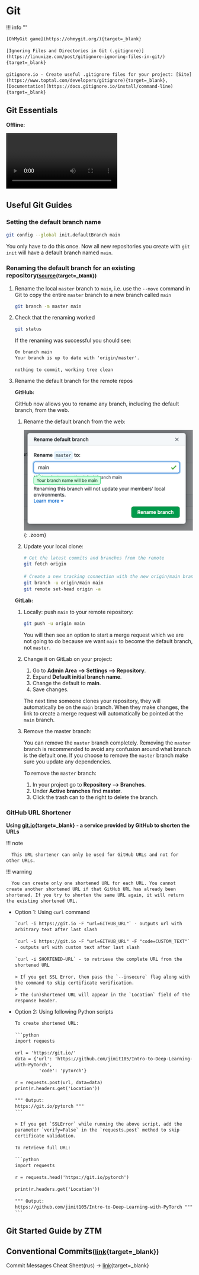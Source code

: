 # Git

!!! info ""

    [OhMyGit game](https://ohmygit.org/){target=_blank}

    [Ignoring Files and Directories in Git (.gitignore)](https://linuxize.com/post/gitignore-ignoring-files-in-git/){target=_blank}

    gitignore.io - Create useful .gitignore files for your project: [Site](https://www.toptal.com/developers/gitignore){target=_blank}, [Documentation](https://docs.gitignore.io/install/command-line){target=_blank}

## Git Essentials

<object data="./git-big-episode.pdf" type="application/pdf" class="pdf"></object>

<object data="./heroku-git-cheatsheet.pdf" type="application/pdf" class="pdf"></object>

**Offline:**

![type:video](git-big-episode_SEvR78OhGtw.mp4)

## Useful Git Guides

### Setting the default branch name

```bash
git config --global init.defaultBranch main
```

You only have to do this once. Now all new repositories you create with `git init` will have a default branch named `main`.

### Renaming the default branch for an existing repository<small>([source](https://cyberhelp.sesync.org/faq/change-git-default-branch-name-from-master-to-main.html){target=_blank})</small>

1. Rename the local `master` branch to `main`, i.e. use the `--move` command in Git to copy the entire `master` branch to a new branch called `main`

      ```bash
      git branch -m master main
      ```

2. Check that the renaming worked

      ```bash
      git status
      ```

      If the renaming was successful you should see:

      ```terminal
      On branch main
      Your branch is up to date with 'origin/master'.

      nothing to commit, working tree clean
      ```

3. Rename the default branch for the remote repos

   **GitHub:**

   GitHub now allows you to rename any branch, including the default branch, from the web.

   1. Rename the default branch from the web:

      ![github_default_rename](github_default-rename.png){: .zoom}

   2. Update your local clone:

      ```bash
      # Get the latest commits and branches from the remote
      git fetch origin

      # Create a new tracking connection with the new origin/main branch
      git branch -u origin/main main
      git remote set-head origin -a
      ```

   **GitLab:**

   1. Locally: push `main` to your remote repository:

      ```bash
      git push -u origin main
      ```

      You will then see an option to start a merge request which we are not going to do because we want `main` to become the default branch, not `master`.

   2. Change it on GitLab on your project:

      1. Go to **Admin Area --> Settings --> Repository**.
      2. Expand **Default initial branch name**.
      3. Change the default to **main**.
      4. Save changes.

      The next time someone clones your repository, they will automatically be on the `main` branch. When they make changes, the link to create a merge request will automatically be pointed at the `main` branch.

   3. Remove the master branch:

      You can remove the `master` branch completely. Removing the `master` branch is recommended to avoid any confusion around what branch is the default one. If you choose to remove the `master` branch make sure you update any dependencies.

      To remove the `master` branch:

      1. In your project go to **Repository --> Branches**.
      2. Under **Active branches** find **master**.
      3. Click the trash can to the right to delete the branch.

### GitHub URL Shortener

**Using [git.io](https://git.io/){target=_blank} - a service provided by GitHub to shorten the URLs**

!!! note

      This URL shortener can only be used for GitHub URLs and not for other URLs.

!!! warning

      You can create only one shortened URL for each URL. You cannot create another shortened URL if that GitHub URL has already been shortened. If you try to shorten the same URL again, it will return the existing shortened URL.

+ Option 1: Using `curl` command

      `curl -i https://git.io -F "url=GITHUB_URL"` - outputs url with arbitrary text after last slash

      `curl -i https://git.io -F "url=GITHUB_URL" -F "code=CUSTOM_TEXT"` - outputs url with custom text after last slash

      `curl -i SHORTENED-URL` - to retrieve the complete URL from the shortened URL

      > If you get SSL Error, then pass the `--insecure` flag along with the command to skip certificate verification.
      >
      > The (un)shortened URL will appear in the `Location` field of the response header.

+ Option 2: Using following Python scripts

      To create shortened URL:

      ```python
      import requests

      url = 'https://git.io/'
      data = {'url': 'https://github.com/jimit105/Intro-to-Deep-Learning-with-PyTorch',
               'code': 'pytorch'}

      r = requests.post(url, data=data)
      print(r.headers.get('Location'))

      """ Output:
      https://git.io/pytorch """
      ```

      > If you get `SSLError` while running the above script, add the parameter `verify=False` in the `requests.post` method to skip certificate validation.

      To retrieve full URL:

      ```python
      import requests

      r = requests.head('https://git.io/pytorch')

      print(r.headers.get('Location'))

      """ Output:
      https://github.com/jimit105/Intro-to-Deep-Learning-with-PyTorch """
      ```

## Git Started Guide by ZTM

<object data="./ztm-git-started-guide.pdf" type="application/pdf" class="pdf"></object>

## Conventional Commits<small>([link](https://www.conventionalcommits.org/en/v1.0.0/#specification){target=_blank})</small>

Commit Messages Cheat Sheet(rus) -> [link](https://cheatography.com/admitad/cheat-sheets/commit-messages/){target=_blank}

<object data="./commit-messages(rus).pdf" type="application/pdf" class="pdf"></object>
